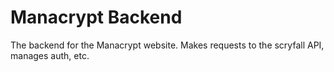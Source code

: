 # Manacrypt Backend
The backend for the Manacrypt website. Makes requests to the scryfall API, manages auth, etc.
